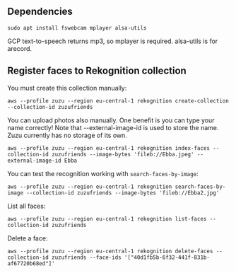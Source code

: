## Dependencies

    sudo apt install fswebcam mplayer alsa-utils

GCP text-to-speech returns mp3, so mplayer is required. alsa-utils is for arecord.

## Register faces to Rekognition collection

You must create this collection manually:

    aws --profile zuzu --region eu-central-1 rekognition create-collection --collection-id zuzufriends

You can upload photos also manually. One benefit is you can type your name correctly! Note that --external-image-id is used to store the name. Zuzu currently has no storage of its own.

    aws --profile zuzu --region eu-central-1 rekognition index-faces --collection-id zuzufriends --image-bytes 'fileb://Ebba.jpeg' --external-image-id Ebba

You can test the recognition working with `search-faces-by-image`:

    aws --profile zuzu --region eu-central-1 rekognition search-faces-by-image --collection-id zuzufriends --image-bytes 'fileb://Ebba2.jpg'

List all faces:

    aws --profile zuzu --region eu-central-1 rekognition list-faces --collection-id zuzufriends

Delete a face:

    aws --profile zuzu --region eu-central-1 rekognition delete-faces --collection-id zuzufriends --face-ids '["40d1fb5b-6f32-441f-831b-af67720b68ed"]'

